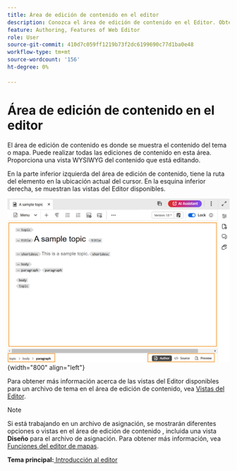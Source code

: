 ```yaml
---
title: Área de edición de contenido en el editor
description: Conozca el área de edición de contenido en el Editor. Obtenga información acerca de la interfaz y las funciones de Editor en Adobe Experience Manager Guides.
feature: Authoring, Features of Web Editor
role: User
source-git-commit: 410d7c059ff1219b73f2dc6199690c77d1ba0e48
workflow-type: tm+mt
source-wordcount: '156'
ht-degree: 0%

---
```


# Área de edición de contenido en el editor

El área de edición de contenido es donde se muestra el contenido del tema o mapa. Puede realizar todas las ediciones de contenido en esta área. Proporciona una vista WYSIWYG del contenido que está editando.

En la parte inferior izquierda del área de edición de contenido, tiene la ruta del elemento en la ubicación actual del cursor. En la esquina inferior derecha, se muestran las vistas del Editor disponibles.

![](images/content-editing-area.png){width="800" align="left"}

Para obtener más información acerca de las vistas del Editor disponibles para un archivo de tema en el área de edición de contenido, vea [Vistas del Editor](./web-editor-views.md).

>[!NOTE]
>
> Si está trabajando en un archivo de asignación, se mostrarán diferentes opciones o vistas en el área de edición de contenido , incluida una vista **Diseño** para el archivo de asignación. Para obtener más información, vea [Funciones del editor de mapas](./map-editor-advanced-map-editor.md).

**Tema principal:**&#x200B;[ Introducción al editor](web-editor.md)
